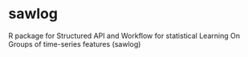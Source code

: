 # sawlog
R package for Structured API and Workflow for statistical Learning On Groups of time-series features (sawlog)
